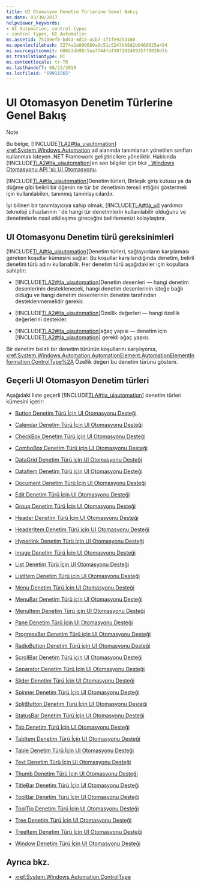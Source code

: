 ```yaml
---
title: UI Otomasyon Denetim Türlerine Genel Bakış
ms.date: 03/30/2017
helpviewer_keywords:
- UI Automation, control types
- control types, UI Automation
ms.assetid: 75159ef8-bd43-4d13-acb7-1f1fe9253160
ms.openlocfilehash: 5274a2a090669a9c51c5247b68d2b0460625a494
ms.sourcegitcommit: 68653db98c5ea7744fd438710248935f70020dfb
ms.translationtype: MT
ms.contentlocale: tr-TR
ms.lasthandoff: 08/22/2019
ms.locfileid: "69911565"
---
```

# <a name="ui-automation-control-types-overview"></a>UI Otomasyon Denetim Türlerine Genel Bakış
> [!NOTE]
> Bu belge, [!INCLUDE[TLA2#tla_uiautomation](../../../includes/tla2sharptla-uiautomation-md.md)] <xref:System.Windows.Automation> ad alanında tanımlanan yönetilen sınıfları kullanmak isteyen .NET Framework geliştiricilere yöneliktir. Hakkında [!INCLUDE[TLA2#tla_uiautomation](../../../includes/tla2sharptla-uiautomation-md.md)]en son bilgiler için bkz [. Windows Otomasyonu API 'si: UI Otomasyonu](https://go.microsoft.com/fwlink/?LinkID=156746).  
  
 [!INCLUDE[TLA#tla_uiautomation](../../../includes/tlasharptla-uiautomation-md.md)]Denetim türleri, Birleşik giriş kutusu ya da düğme gibi belirli bir öğenin ne tür bir denetimin temsil ettiğini göstermek için kullanılabilen, tanınmış tanımlayıcılardır.  
  
 İyi bilinen bir tanımlayıcıya sahip olmak, [!INCLUDE[TLA#tla_ui](../../../includes/tlasharptla-ui-md.md)] yardımcı teknoloji cihazlarının ' de hangi tür denetimlerin kullanılabilir olduğunu ve denetimlerle nasıl etkileşime gireceğini belirlemenizi kolaylaştırır.  
  
<a name="UI_Automation_Control_Type_Requisites"></a>   
## <a name="ui-automation-control-type-requisites"></a>UI Otomasyonu Denetim türü gereksinimleri  
 [!INCLUDE[TLA#tla_uiautomation](../../../includes/tlasharptla-uiautomation-md.md)]Denetim türleri, sağlayıcıların karşılaması gereken koşullar kümesini sağlar. Bu koşullar karşılandığında denetim, belirli denetim türü adını kullanabilir. Her denetim türü aşağıdakiler için koşullara sahiptir:  
  
- [!INCLUDE[TLA2#tla_uiautomation](../../../includes/tla2sharptla-uiautomation-md.md)]Denetim desenleri — hangi denetim desenlerinin desteklenecek, hangi denetim desenlerinin isteğe bağlı olduğu ve hangi denetim desenlerinin denetim tarafından desteklenmemelidir gerekir.  
  
- [!INCLUDE[TLA2#tla_uiautomation](../../../includes/tla2sharptla-uiautomation-md.md)]Özellik değerleri — hangi özellik değerlerini destekler.  
  
- [!INCLUDE[TLA2#tla_uiautomation](../../../includes/tla2sharptla-uiautomation-md.md)]ağaç yapısı — denetim için [!INCLUDE[TLA2#tla_uiautomation](../../../includes/tla2sharptla-uiautomation-md.md)] gerekli ağaç yapısı.  
  
 Bir denetim belirli bir denetim türünün koşullarını karşılıyorsa, <xref:System.Windows.Automation.AutomationElement.AutomationElementInformation.ControlType%2A> Özellik değeri bu denetim türünü gösterir.  
  
<a name="Current_UI_Automation_Control_Types"></a>   
## <a name="current-ui-automation-control-types"></a>Geçerli UI Otomasyon Denetim türleri  
 Aşağıdaki liste geçerli [!INCLUDE[TLA#tla_uiautomation](../../../includes/tlasharptla-uiautomation-md.md)] denetim türleri kümesini içerir:  
  
- [Button Denetim Türü İçin UI Otomasyonu Desteği](../../../docs/framework/ui-automation/ui-automation-support-for-the-button-control-type.md)  
  
- [Calendar Denetim Türü İçin UI Otomasyonu Desteği](../../../docs/framework/ui-automation/ui-automation-support-for-the-calendar-control-type.md)  
  
- [CheckBox Denetim Türü için UI Otomasyonu Desteği](../../../docs/framework/ui-automation/ui-automation-support-for-the-checkbox-control-type.md)  
  
- [ComboBox Denetim Türü için UI Otomasyonu Desteği](../../../docs/framework/ui-automation/ui-automation-support-for-the-combobox-control-type.md)  
  
- [DataGrid Denetim Türü için UI Otomasyonu Desteği](../../../docs/framework/ui-automation/ui-automation-support-for-the-datagrid-control-type.md)  
  
- [DataItem Denetim Türü için UI Otomasyonu Desteği](../../../docs/framework/ui-automation/ui-automation-support-for-the-dataitem-control-type.md)  
  
- [Document Denetim Türü İçin UI Otomasyonu Desteği](../../../docs/framework/ui-automation/ui-automation-support-for-the-document-control-type.md)  
  
- [Edit Denetim Türü İçin UI Otomasyonu Desteği](../../../docs/framework/ui-automation/ui-automation-support-for-the-edit-control-type.md)  
  
- [Group Denetim Türü İçin UI Otomasyonu Desteği](../../../docs/framework/ui-automation/ui-automation-support-for-the-group-control-type.md)  
  
- [Header Denetim Türü İçin UI Otomasyonu Desteği](../../../docs/framework/ui-automation/ui-automation-support-for-the-header-control-type.md)  
  
- [HeaderItem Denetim Türü için UI Otomasyonu Desteği](../../../docs/framework/ui-automation/ui-automation-support-for-the-headeritem-control-type.md)  
  
- [Hyperlink Denetim Türü İçin UI Otomasyonu Desteği](../../../docs/framework/ui-automation/ui-automation-support-for-the-hyperlink-control-type.md)  
  
- [Image Denetim Türü İçin UI Otomasyonu Desteği](../../../docs/framework/ui-automation/ui-automation-support-for-the-image-control-type.md)  
  
- [List Denetim Türü İçin UI Otomasyonu Desteği](../../../docs/framework/ui-automation/ui-automation-support-for-the-list-control-type.md)  
  
- [ListItem Denetim Türü için UI Otomasyonu Desteği](../../../docs/framework/ui-automation/ui-automation-support-for-the-listitem-control-type.md)  
  
- [Menu Denetim Türü İçin UI Otomasyonu Desteği](../../../docs/framework/ui-automation/ui-automation-support-for-the-menu-control-type.md)  
  
- [MenuBar Denetim Türü için UI Otomasyonu Desteği](../../../docs/framework/ui-automation/ui-automation-support-for-the-menubar-control-type.md)  
  
- [MenuItem Denetim Türü için UI Otomasyonu Desteği](../../../docs/framework/ui-automation/ui-automation-support-for-the-menuitem-control-type.md)  
  
- [Pane Denetim Türü İçin UI Otomasyonu Desteği](../../../docs/framework/ui-automation/ui-automation-support-for-the-pane-control-type.md)  
  
- [ProgressBar Denetim Türü için UI Otomasyonu Desteği](../../../docs/framework/ui-automation/ui-automation-support-for-the-progressbar-control-type.md)  
  
- [RadioButton Denetim Türü için UI Otomasyonu Desteği](../../../docs/framework/ui-automation/ui-automation-support-for-the-radiobutton-control-type.md)  
  
- [ScrollBar Denetim Türü için UI Otomasyonu Desteği](../../../docs/framework/ui-automation/ui-automation-support-for-the-scrollbar-control-type.md)  
  
- [Separator Denetim Türü İçin UI Otomasyonu Desteği](../../../docs/framework/ui-automation/ui-automation-support-for-the-separator-control-type.md)  
  
- [Slider Denetim Türü İçin UI Otomasyonu Desteği](../../../docs/framework/ui-automation/ui-automation-support-for-the-slider-control-type.md)  
  
- [Spinner Denetim Türü İçin UI Otomasyonu Desteği](../../../docs/framework/ui-automation/ui-automation-support-for-the-spinner-control-type.md)  
  
- [SplitButton Denetim Türü İçin UI Otomasyonu Desteği](../../../docs/framework/ui-automation/ui-automation-support-for-the-splitbutton-control-type.md)  
  
- [StatusBar Denetim Türü İçin UI Otomasyonu Desteği](../../../docs/framework/ui-automation/ui-automation-support-for-the-statusbar-control-type.md)  
  
- [Tab Denetim Türü İçin UI Otomasyonu Desteği](../../../docs/framework/ui-automation/ui-automation-support-for-the-tab-control-type.md)  
  
- [TabItem Denetim Türü İçin UI Otomasyonu Desteği](../../../docs/framework/ui-automation/ui-automation-support-for-the-tabitem-control-type.md)  
  
- [Table Denetim Türü İçin UI Otomasyonu Desteği](../../../docs/framework/ui-automation/ui-automation-support-for-the-table-control-type.md)  
  
- [Text Denetim Türü İçin UI Otomasyonu Desteği](../../../docs/framework/ui-automation/ui-automation-support-for-the-text-control-type.md)  
  
- [Thumb Denetim Türü İçin UI Otomasyonu Desteği](../../../docs/framework/ui-automation/ui-automation-support-for-the-thumb-control-type.md)  
  
- [TitleBar Denetim Türü İçin UI Otomasyonu Desteği](../../../docs/framework/ui-automation/ui-automation-support-for-the-titlebar-control-type.md)  
  
- [ToolBar Denetim Türü İçin UI Otomasyonu Desteği](../../../docs/framework/ui-automation/ui-automation-support-for-the-toolbar-control-type.md)  
  
- [ToolTip Denetim Türü İçin UI Otomasyonu Desteği](../../../docs/framework/ui-automation/ui-automation-support-for-the-tooltip-control-type.md)  
  
- [Tree Denetim Türü İçin UI Otomasyonu Desteği](../../../docs/framework/ui-automation/ui-automation-support-for-the-tree-control-type.md)  
  
- [TreeItem Denetim Türü İçin UI Otomasyonu Desteği](../../../docs/framework/ui-automation/ui-automation-support-for-the-treeitem-control-type.md)  
  
- [Window Denetim Türü İçin UI Otomasyonu Desteği](../../../docs/framework/ui-automation/ui-automation-support-for-the-window-control-type.md)  
  
## <a name="see-also"></a>Ayrıca bkz.

- <xref:System.Windows.Automation.ControlType>

